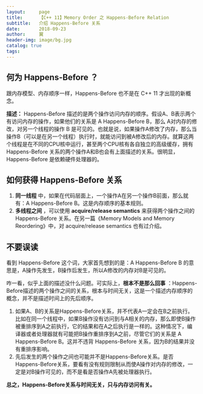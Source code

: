 ```yaml
---
layout:     page
title:      【C++ 11】Memory Order 之 Happens-Before Relation
subtitle:   介绍 Happens-Before 关系
date:       2018-09-23
author:     翼
header-img: image/bg.jpg
catalog: true
tags:
---
```


## 何为 Happens-Before ？
跟内存模型、内存顺序一样，Happens-Before 也不是在 C++ 11 才出现的新概念。

**描述：** Happens-Before 描述的是两个操作访问内存的顺序。假设A、B表示两个有访问内存的操作，如果他们的关系是 A Happens-Before B，那么 A对内存的修改，对另一个线程的操作 B 是可见的。也就是说，如果操作A修改了内存，那么当操作B（可以是在另一个线程）执行时，就能访问到被A修改后的内存。就算这两个线程是在不同的CPU核中运行，甚至两个CPU核有各自独立的高级缓存，拥有 Happens-Before 关系的两个操作A和B也会有上面描述的关系。很明显，Happens-Before 是依赖硬件处理器的。

## 如何获得 Happens-Before 关系
1. **同一线程** 中，如果在代码层面上，一个操作A在另一个操作B前面，那么就有：A Happens-Before B。这是内存顺序的基本规则。
2. **多线程之间** ，可以使用 **acquire/release semantics** 来获得两个操作之间的 Happens-Before 关系。在另一篇《Memory Models and Memory Reordering》中，对 acquire/release semantics 也有过介绍。

## 不要误读
看到 Happens-Before 这个词，大家首先想到的是：A Happens-Before B 的意思是，A操作先发生，B操作后发生，所以A修改的内存对B是可见的。

咋一看，似乎上面的描述没什么问题。可实际上，**根本不是那么回事** ：Happens-Before描述的两个操作之间的关系，根本与时间无关，这是一个描述内存顺序的概念，并不是描述时间上的先后顺序。
1. 如果A、B的关系是Happens-Before关系，并不代表A一定会在B之前执行。比如在同一个线程中，如果B操作没有访问到与A相关的内存，那么即使B操作被重排序到A之前执行，它的结果和在A之后执行是一样的。这种情况下，编译器或者处理器就有可能把B操作重排序到A之前，尽管它们的关系是 A Happens-Before B。这并不违背 Happens-Before 关系，因为B的结果并没有重排序影响。
2. 先后发生的两个操作之间也可能并不是Happens-Before关系。是否Happens-Before关系，要看有没有规则限制从而使A操作对内存的修改，一定是对B操作可见的，而不是看是否操作A先被处理器执行。

**总之，Happens-Before关系与时间无关，只与内存访问有关。**















































































